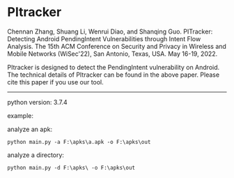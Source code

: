 # PItracker
Chennan Zhang, Shuang Li, Wenrui Diao, and Shanqing Guo. PITracker: Detecting Android PendingIntent Vulnerabilities through Intent Flow Analysis. The 15th ACM Conference on Security and Privacy in Wireless and Mobile Networks (WiSec'22), San Antonio, Texas, USA. May 16-19, 2022.

PItracker is designed to detect the PendingIntent vulnerability on Android. The technical details of PItracker can be found in the above paper. Please cite this paper if you use our tool.

-------------------

python version: 3.7.4

example:

analyze an apk:
```
python main.py -a F:\apks\a.apk -o F:\apks\out
```

analyze a directory:
```
python main.py -d F:\apks\ -o F:\apks\out
```
